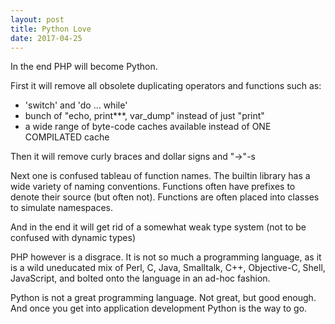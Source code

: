 ```yaml
---
layout: post
title: Python Love
date: 2017-04-25
---
```


In the end PHP will become Python.

First it will remove all obsolete duplicating operators and functions such as:
* 'switch' and 'do ... while'
* bunch of "echo, print***, var_dump" instead of just "print"
* a wide range of byte-code caches available instead of ONE COMPILATED cache


Then it will remove curly braces and dollar signs and "->"-s

Next one is confused tableau of function names. The builtin library has a wide variety of naming conventions. Functions often have prefixes to denote their source (but often not). Functions are often placed into classes to simulate namespaces.

And in the end it will get rid of a somewhat weak type system (not to be confused with dynamic types)

PHP however is a disgrace. It is not so much a programming language, as it is a wild uneducated mix of Perl, C, Java, Smalltalk, C++, Objective-C, Shell, JavaScript, and bolted onto the language in an ad-hoc fashion.

Python is not a great programming language. Not great, but good enough. And once you get into application development Python is the way to go.

